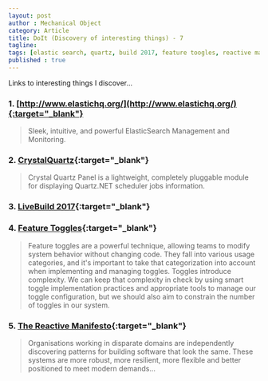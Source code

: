 ```yaml
---
layout: post
author : Mechanical Object
category: Article
title: DoIt (Discovery of interesting things) - 7
tagline: 
tags: [elastic search, quartz, build 2017, feature toogles, reactive manifesto]
published : true
--- 
```


Links to interesting things I discover...

<!--more-->

### 1. [http://www.elastichq.org/](http://www.elastichq.org/){:target="_blank"}

> Sleek, intuitive, and powerful ElasticSearch Management and Monitoring.

### 2. [CrystalQuartz](https://github.com/guryanovev/CrystalQuartz){:target="_blank"}

> Crystal Quartz Panel is a lightweight, completely pluggable module for displaying Quartz.NET scheduler jobs information.

### 3. [LiveBuild 2017](https://channel9.msdn.com/?wt.mc_id=build_hp){:target="_blank"}

### 4. [Feature Toggles](https://martinfowler.com/articles/feature-toggles.html){:target="_blank"}

> Feature toggles are a powerful technique, allowing teams to modify system behavior without changing code. They fall into various usage categories, and it's important to take that categorization into account when implementing and managing toggles. Toggles introduce complexity. We can keep that complexity in check
by using smart toggle implementation practices and appropriate tools to manage our toggle configuration, but we should also aim to constrain the number of toggles in our system. 

### 5. [The Reactive Manifesto](http://www.reactivemanifesto.org/){:target="_blank"}

> Organisations working in disparate domains are independently discovering patterns for building software that look the same. These systems are more robust, more resilient, more flexible and better positioned to meet modern demands...

